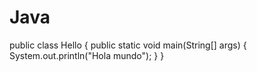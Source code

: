 # Java
public class Hello {
  public static void main(String[] args) {
    System.out.println("Hola mundo");
  }
}
